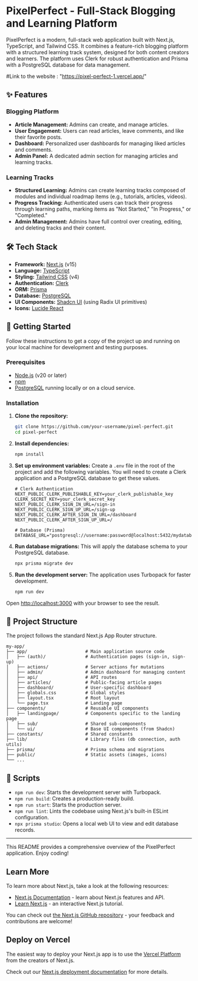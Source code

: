 # PixelPerfect - Full-Stack Blogging and Learning Platform

PixelPerfect is a modern, full-stack web application built with Next.js, TypeScript, and Tailwind CSS. It combines a feature-rich blogging platform with a structured learning track system, designed for both content creators and learners. The platform uses Clerk for robust authentication and Prisma with a PostgreSQL database for data management.

#Link to the website : "https://pixel-perfect-1.vercel.app/"

## ✨ Features

### Blogging Platform
- **Article Management:** Admins can create, and manage articles.
- **User Engagement:** Users can read articles, leave comments, and like their favorite posts.
- **Dashboard:** Personalized user dashboards for managing liked articles and comments.
- **Admin Panel:** A dedicated admin section for managing articles and learning tracks.

### Learning Tracks
- **Structured Learning:** Admins can create learning tracks composed of modules and individual roadmap items (e.g., tutorials, articles, videos).
- **Progress Tracking:** Authenticated users can track their progress through learning paths, marking items as "Not Started," "In Progress," or "Completed."
- **Admin Management:** Admins have full control over creating, editing, and deleting tracks and their content.

## 🛠️ Tech Stack

- **Framework:** [Next.js](https://nextjs.org/) (v15)
- **Language:** [TypeScript](https://www.typescriptlang.org/)
- **Styling:** [Tailwind CSS](https://tailwindcss.com/) (v4)
- **Authentication:** [Clerk](https://clerk.com/)
- **ORM:** [Prisma](https://www.prisma.io/)
- **Database:** [PostgreSQL](https://www.postgresql.org/)
- **UI Components:** [Shadcn UI](https://ui.shadcn.com/) (using Radix UI primitives)
- **Icons:** [Lucide React](https://lucide.dev/guide/packages/lucide-react)

## 🚀 Getting Started

Follow these instructions to get a copy of the project up and running on your local machine for development and testing purposes.

### Prerequisites

- [Node.js](https://nodejs.org/en/) (v20 or later)
- [npm](https://www.npmjs.com/)
- [PostgreSQL](https://www.postgresql.org/download/) running locally or on a cloud service.

### Installation

1.  **Clone the repository:**
    ```bash
    git clone https://github.com/your-username/pixel-perfect.git
    cd pixel-perfect
    ```

2.  **Install dependencies:**
    ```bash
    npm install
    ```

3.  **Set up environment variables:**
    Create a `.env` file in the root of the project and add the following variables. You will need to create a Clerk application and a PostgreSQL database to get these values.

    ```env
    # Clerk Authentication
    NEXT_PUBLIC_CLERK_PUBLISHABLE_KEY=your_clerk_publishable_key
    CLERK_SECRET_KEY=your_clerk_secret_key
    NEXT_PUBLIC_CLERK_SIGN_IN_URL=/sign-in
    NEXT_PUBLIC_CLERK_SIGN_UP_URL=/sign-up
    NEXT_PUBLIC_CLERK_AFTER_SIGN_IN_URL=/dashboard
    NEXT_PUBLIC_CLERK_AFTER_SIGN_UP_URL=/

    # Database (Prisma)
    DATABASE_URL="postgresql://username:password@localhost:5432/mydatabase"
    ```

4.  **Run database migrations:**
    This will apply the database schema to your PostgreSQL database.
    ```bash
    npx prisma migrate dev
    ```

5.  **Run the development server:**
    The application uses Turbopack for faster development.
    ```bash
    npm run dev
    ```

Open [http://localhost:3000](http://localhost:3000) with your browser to see the result.

## 📁 Project Structure

The project follows the standard Next.js App Router structure.

```
my-app/
├── app/                      # Main application source code
│   ├── (auth)/               # Authentication pages (sign-in, sign-up)
│   ├── actions/              # Server actions for mutations
│   ├── admin/                # Admin dashboard for managing content
│   ├── api/                  # API routes
│   ├── articles/             # Public-facing article pages
│   ├── dashboard/            # User-specific dashboard
│   ├── globals.css           # Global styles
│   ├── layout.tsx            # Root layout
│   └── page.tsx              # Landing page
├── components/               # Reusable UI components
│   ├── landingpage/          # Components specific to the landing page
│   ├── sub/                  # Shared sub-components
│   └── ui/                   # Base UI components (from Shadcn)
├── constants/                # Shared constants
├── lib/                      # Library files (db connection, auth utils)
├── prisma/                   # Prisma schema and migrations
├── public/                   # Static assets (images, icons)
└── ...
```

## 📜 Scripts

- `npm run dev`: Starts the development server with Turbopack.
- `npm run build`: Creates a production-ready build.
- `npm run start`: Starts the production server.
- `npm run lint`: Lints the codebase using Next.js's built-in ESLint configuration.
- `npx prisma studio`: Opens a local web UI to view and edit database records.

---

This README provides a comprehensive overview of the PixelPerfect application. Enjoy coding!

## Learn More

To learn more about Next.js, take a look at the following resources:

- [Next.js Documentation](https://nextjs.org/docs) - learn about Next.js features and API.
- [Learn Next.js](https://nextjs.org/learn) - an interactive Next.js tutorial.

You can check out [the Next.js GitHub repository](https://github.com/vercel/next.js) - your feedback and contributions are welcome!

## Deploy on Vercel

The easiest way to deploy your Next.js app is to use the [Vercel Platform](https://vercel.com/new?utm_medium=default-template&filter=next.js&utm_source=create-next-app&utm_campaign=create-next-app-readme) from the creators of Next.js.

Check out our [Next.js deployment documentation](https://nextjs.org/docs/app/building-your-application/deploying) for more details.
